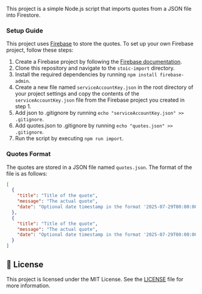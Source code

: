 This project is a simple Node.js script that imports quotes from a JSON file into Firestore.

### Setup Guide

This project uses [Firebase](https://firebase.google.com) to store the quotes. To set up your own Firebase project, follow these steps:

1. Create a Firebase project by following the [Firebase documentation](https://firebase.google.com/docs/web/setup).
2. Clone this repository and navigate to the `stoic-import` directory.
3. Install the required dependencies by running `npm install firebase-admin`.
4. Create a new file named `serviceAccountKey.json` in the root directory of your project settings and copy the contents of the `serviceAccountKey.json` file from the Firebase project you created in step 1.
5. Add json to .gitignore by running `echo "serviceAccountKey.json" >> .gitignore`.
6. Add quotes.json to .gitignore by running `echo "quotes.json" >> .gitignore`.
7. Run the script by executing `npm run import`.

### Quotes Format

The quotes are stored in a JSON file named `quotes.json`. The format of the file is as follows:

```json
[
  {
    "title": "Title of the quote",
    "message": "The actual quote",
    "date": "Optional date timestamp in the format '2025-07-29T00:00:00+08:00'"
  },
  {
    "title": "Title of the quote",
    "message": "The actual quote",
    "date": "Optional date timestamp in the format '2025-07-29T00:00:00+08:00'"
  }
]
```

## 📝 License

This project is licensed under the MIT License. See the [LICENSE](LICENSE) file for more information.